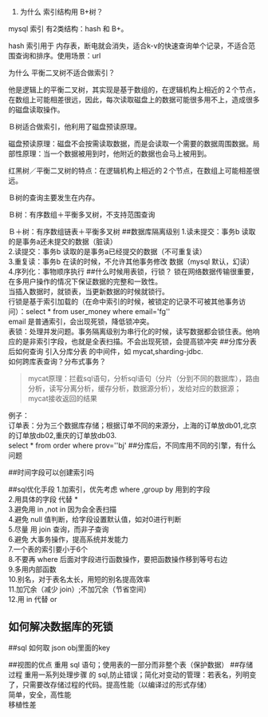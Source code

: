 1. 为什么 索引结构用 B+树？

mysql 索引 有2类结构：hash 和 B+。

hash 索引用于 内存表，断电就会消失，适合k-v的快速查询单个记录，不适合范围查询和排序。使用场景：url

为什么 平衡二叉树不适合做索引？

他是逻辑上的平衡二叉树，其实现是基于数组的，在逻辑机构上相近的２个节点，在数组上可能相差很远，因此，每次读取磁盘上的数据可能很多用不上，造成很多的磁盘读取操作。

Ｂ树适合做索引，他利用了磁盘预读原理。

磁盘预读原理：磁盘不会按需读取数据，而是会读取一个需要的数据周围数据。局部性原理：当一个数据被用到时，他附近的数据也会马上被用到。

红黑树／平衡二叉树的特点：在逻辑机构上相近的２个节点，在数组上可能相差很远。

Ｂ树的查询主要发生在内存。

Ｂ树：有序数组＋平衡多叉树，不支持范围查询

Ｂ＋树：有序数组链表＋平衡多叉树
##数据库隔离级别
1.读未提交：事务b 读取的是事务a还未提交的数据（脏读）  
2.读提交：事务b 读取的是事务a已经提交的数据（不可重复读）  
3.重复读：事务b 在读的时候，不允许其他事务修改 数据（mysql 默认，幻读）  
4.序列化：事物顺序执行
##什么时候用表锁，行锁？
锁在网络数据传输很重要，在多用户操作的情况下保证数据的完整和一致性。  
当插入数据时，就锁表，当更新数据的时候就锁行。  
行锁是基于索引加载的（在命中索引的时候，被锁定的记录不可被其他事务访问）：select * from user_money where email='fg''  
email 是普通索引，会出现死锁，降低锁冲突。  
表锁：处理并发问题。事务隔离级别为串行化的时候，读写数据都会锁住表。他响应的是非索引字段，也就是全表扫描。不会出现死锁，会提高锁冲突
##分库分表后如何查询
引入分库分表 的中间件，如 mycat,sharding-jdbc.  
如何跨库表查询？分布式事务？

>mycat原理：拦截sql语句，分析sql语句（分片（分到不同的数据库），路由分析，读写分离分析，缓存分析，数据源分析），发给对应的数据源；mycat接收返回的结果

例子：  
订单表：分为三个数据库存储；根据订单不同的来源分，上海的订单放db01,北京的订单放db02,重庆的订单放db03.  
select * from order where prov=''bj'
##分库后，不同库用不同的引擎，有什么问题

##时间字段可以创建索引吗

##sql优化手段
1.加索引，优先考虑 where ,group by 用到的字段  
2.用具体的字段 代替 *  
3.避免用 in ,not in 因为会全表扫描  
4.避免 null 值判断，给字段设置默认值，如对0进行判断  
5.尽量 用 join 查询，而非子查询  
6.避免 大事务操作，提高系统并发能力  
7.一个表的索引要小于6个  
8.不要再 where 后面对字段进行函数操作，要把函数操作移到等号右边  
9.多用内部函数  
10.别名，对于表名太长，用短的别名提高效率  
11.加冗余（减少 join）;不加冗余（节省空间）  
12.用 in 代替 or
## 如何解决数据库的死锁

##sql 如何取 json obj里面的key

##视图的优点
重用 sql 语句；使用表的一部分而非整个表（保护数据）
##存储过程
重用一系列处理步骤 的 sql,防止错误；简化对变动的管理：若表名，列明变了，只需要改存储过程的代码。提高性能（以编译过的形式存储）  
简单，安全，高性能  
移植性差